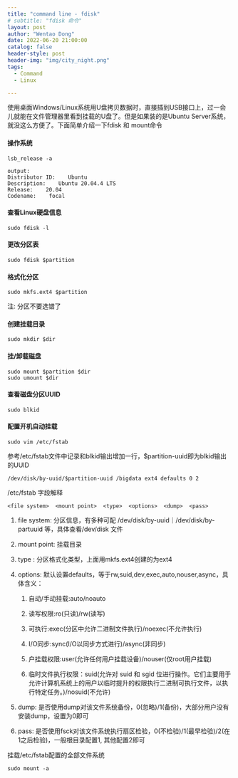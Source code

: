 ```yaml
---
title: "command line - fdisk"
# subtitle: "fdisk 命令"
layout: post
author: "Wentao Dong"
date: 2022-06-20 21:00:00
catalog: false
header-style: post
header-img: "img/city_night.png"
tags:
  - Command
  - Linux

---
```


使用桌面Windows/Linux系统用U盘拷贝数据时，直接插到USB接口上，过一会儿就能在文件管理器里看到挂载的U盘了。但是如果装的是Ubuntu Server系统，就没这么方便了。下面简单介绍一下fdisk 和 mount命令

#### 操作系统

```
lsb_release -a

output:
Distributor ID:    Ubuntu
Description:    Ubuntu 20.04.4 LTS
Release:    20.04
Codename:    focal
```

#### 查看Linux硬盘信息

```
sudo fdisk -l
```

#### 更改分区表

```
sudo fdisk $partition
```

#### 格式化分区

```
sudo mkfs.ext4 $partition
```

注: 分区不要选错了

#### 创建挂载目录

```
sudo mkdir $dir
```

#### 挂/卸载磁盘

```
sudo mount $partition $dir
sudo umount $dir
```

#### 查看磁盘分区UUID

```
sudo blkid
```

#### 配置开机自动挂载

```
sudo vim /etc/fstab
```

参考/etc/fstab文件中记录和blkid输出增加一行，$partition-uuid即为blkid输出的UUID

```
/dev/disk/by-uuid/$partition-uuid /bigdata ext4 defaults 0 2
```

/etc/fstab 字段解释

```
<file system>  <mount point>  <type>  <options>  <dump>  <pass>
```

1. file system: 分区信息，有多种可配 /dev/disk/by-uuid｜/dev/disk/by-partuuid 等，具体查看/dev/disk 文件

2. mount point: 挂载目录

3. type : 分区格式化类型，上面用mkfs.ext4创建的为ext4

4. options: 默认设置defaults，等于rw,suid,dev,exec,auto,nouser,async，具体含义：
   
   1. 自动/手动挂载:auto/noauto
   
   2. 读写权限:ro(只读)/rw(读写)
   
   3. 可执行:exec(分区中允许二进制文件执行)/noexec(不允许执行)
   
   4. I/O同步:sync(I/O以同步方式进行)/async(非同步)
   
   5. 户挂载权限:user(允许任何用户挂载设备)/nouser(仅root用户挂载)
   
   6. 临时文件执行权限：suid(允许对 suid 和 sgid 位进行操作。它们主要用于允许计算机系统上的用户以临时提升的权限执行二进制可执行文件，以执行特定任务。)/nosuid(不允许) 

5. dump: 是否使用dump对该文件系统备份，0(忽略)/1(备份)，大部分用户没有安装dump，设置为0即可

6. pass: 是否使用fsck对该文件系统执行扇区检验，0(不检验)/1(最早检验)/2(在1之后检验)，一般根目录配置1, 其他配置2即可

挂载/etc/fstab配置的全部文件系统

```
sudo mount -a
```
